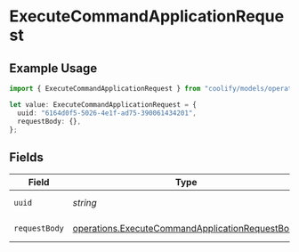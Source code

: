 # ExecuteCommandApplicationRequest

## Example Usage

```typescript
import { ExecuteCommandApplicationRequest } from "coolify/models/operations";

let value: ExecuteCommandApplicationRequest = {
  uuid: "6164d0f5-5026-4e1f-ad75-390061434201",
  requestBody: {},
};
```

## Fields

| Field                                                                                                              | Type                                                                                                               | Required                                                                                                           | Description                                                                                                        |
| ------------------------------------------------------------------------------------------------------------------ | ------------------------------------------------------------------------------------------------------------------ | ------------------------------------------------------------------------------------------------------------------ | ------------------------------------------------------------------------------------------------------------------ |
| `uuid`                                                                                                             | *string*                                                                                                           | :heavy_check_mark:                                                                                                 | UUID of the application.                                                                                           |
| `requestBody`                                                                                                      | [operations.ExecuteCommandApplicationRequestBody](../../models/operations/executecommandapplicationrequestbody.md) | :heavy_check_mark:                                                                                                 | Command to execute.                                                                                                |